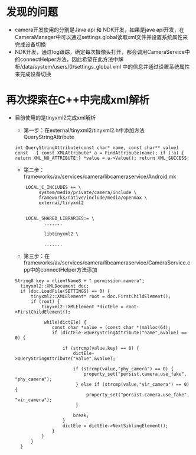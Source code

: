 # 发现的问题
- camera开发使用的分别是Java api 和 NDK开发，如果是java api开发，在CameraManager中可以通过settings.global读取xml文件并设置系统属性来完成设备切换
- NDK开发，通过log跟踪，确定每次摄像头打开，都会调用CameraService中的connectHelper方法，因此希望在此方法中解析/data/system/users/0/settings_global.xml
中的信息并通过设置系统属性来完成设备切换

# 再次探索在C++中完成xml解析
- 目前使用的是tinyxml2完成xml解析
  - 第一步：在external/tinyxml2/tinyxml2.h中添加方法QueryStringAttribute
  ```
  int QueryStringAttribute(const char* name, const char** value) const   { const XMLAttribute* a = FindAttribute(name); if (!a) { return XML_NO_ATTRIBUTE;} *value = a->Value(); return XML_SUCCESS; 

  ```
  - 第二步：frameworks/av/services/camera/libcameraservice/Android.mk
  ```
      LOCAL_C_INCLUDES += \
           system/media/private/camera/include \
           frameworks/native/include/media/openmax \
           external/tinyxml2


      LOCAL_SHARED_LIBRARIES:= \
             .......
      
             libtinyxml2 \
      
             .......

  ```
  - 第三步：在frameworks/av/services/camera/libcameraservice/CameraService.cpp中的connectHelper方法添加
  
  ```
  String8 key = clientName8 + ".permission.camera";
    tinyxml2::XMLDocument doc; 
    if (doc.LoadFile(SETTINGS) == 0) { 
        tinyxml2::XMLElement* root = doc.FirstChildElement();
        if (root) {
            tinyxml2::XMLElement *dictEle = root->FirstChildElement();
            
             while(dictEle) {
                const char *value = (const char *)malloc(64);
                if (dictEle->QueryStringAttribute("name",&value) == 0) { 
                    
                    if (strcmp(value,key) == 0) { 
                        dictEle->QueryStringAttribute("value",&value);
                       
                        if (strcmp(value,"phy_camera") == 0) { 
                            property_set("persist.camera.use_fake", "phy_camera");
                         } else if (strcmp(value,"vir_camera") == 0) { 
                             property_set("persist.camera.use_fake", "vir_camera");
                         }

                        break;
                    }
                    dictEle = dictEle->NextSiblingElement();
                }
            }
        }
    } 


  
  ```
